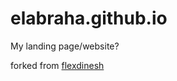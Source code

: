 # elabraha.github.io
My landing page/website?

forked from [flexdinesh](../flexdinesh/dev-landing-page/master/LICENSE)
